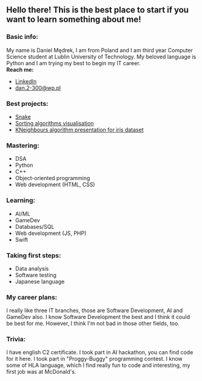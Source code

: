 <!--
**DanielYourSensei/danielyoursensei** is a ✨ _special_ ✨ repository because its `README.md` (this file) appears on your GitHub profile.

Here are some ideas to get you started:

- 🔭 I’m currently working on ...
- 🌱 I’m currently learning ...
- 👯 I’m looking to collaborate on ...
- 🤔 I’m looking for help with ...
- 💬 Ask me about ...
- 📫 How to reach me: ...
- 😄 Pronouns: ...
- ⚡ Fun fact: ...
-->

## Hello there! This is the best place to start if you want to learn something about me!

### Basic info:

  My name is Daniel Mędrek, I am from Poland and I am third year Computer Science student at Lublin University of Technology. My beloved language is Python and I am trying my best to begin my IT career.  
  **Reach me:**
  - [LinkedIn](https://www.linkedin.com/in/d-medrek/)
  - dan.2-300@wp.pl

### Best projects:

- [Snake](https://github.com/MedrekIT/IT-Learning/tree/6a6026a7da0531a70401187e6246151ded1f41a2/IT%20Learning/programming/some%20python%20stuff/games/snake)
- [Sorting algorithms visualisation](https://github.com/MedrekIT/IT-Learning/tree/30a693ce62ad06af77340740ed25051fa5c9c64f/IT%20Learning/programming/some%20python%20stuff/visual%20stuff/sorting%20algorithms)
- [KNeighbours algorithm presentation for iris dataset](https://github.com/MedrekIT/IT-Learning/tree/a8fa1a65e50368d639a56df3df3e797b25fe0a43/IT%20Learning/programming/ML/firstProjectIris)

### Mastering:

- DSA
- Python
- C++
- Object-oriented programming
- Web development (HTML, CSS)

### Learning:

- AI/ML
- GameDev
- Databases/SQL
- Web development (JS, PHP)
- Swift

### Taking first steps:

- Data analysis
- Software testing
- Japanese language

### My career plans:

  I really like three IT branches, those are Software Development, AI and GameDev also. I know Software Development the best and I think it could be best for me. However, I think I'm not bad in those other fields, too.

### Trivia:

  I have english C2 certificate. I took part in AI hackathon, you can find code for it here. I took part in "Proggy-Buggy" programming contest. I know some of HLA language, which I find really fun to code and interesting, my first job was at McDonald's.
